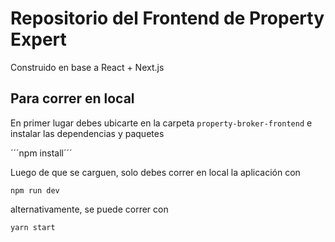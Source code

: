 # Repositorio del Frontend de Property Expert
Construido en base a React + Next.js

## Para correr en local
En primer lugar debes ubicarte en la carpeta `property-broker-frontend` e instalar las dependencias y paquetes

´´´npm install´´´

Luego de que se carguen, solo debes correr en local la aplicación con

```npm run dev```

alternativamente, se puede correr con 

```yarn start```